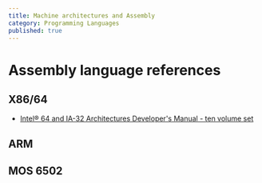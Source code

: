 ```yaml
---
title: Machine architectures and Assembly
category: Programming Languages
published: true
---
```


# Assembly language references

## X86/64

- [Intel® 64 and IA-32 Architectures Developer's Manual - ten volume set](https://software.intel.com/en-us/articles/intel-sdm#nine-volume)

## ARM

## MOS 6502
